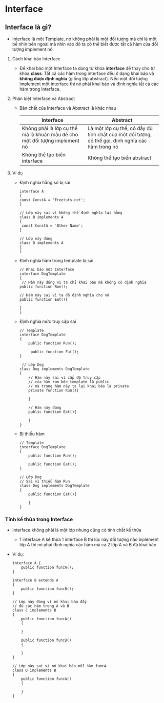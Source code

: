 # Interface 

## Interface là gì?

- Interface là một Template, nó không phải là một đối tượng mà chỉ là một bề nhìn bên ngoài mà nhìn vào đó ta có thể biết được tất cả hàm của đối tượng implement nó
 
1. Cách khai báo Interface 

   - Để khai báo một Interface ta dùng từ khóa **interface** để thay cho từ khóa **class**. Tất cả các hàm trong interface đểu ở dạng khai báo và **không được định nghĩa** (giống lớp abstract). Nếu một đối tượng implement một interface thì nó phải khai báo và định nghĩa tất cả các hàm trong Interface.

2. Phân biệt Interface và Abstract 
    - Bản chất của Interface và Abstract là khác nhau
 
        Interface | Abstract 
        --- | ---
        Không phải là lớp cụ thể mà là khuân mẫu để cho một đối tượng implement nó | Là một lớp cụ thể, có đầy đủ tính chất của một đối tượng, có thể gọi, định nghĩa các hàm trong nó 
        Không thể tạo biến interface | Không thể tạo biến abstract
 
 3. Ví dụ
    - Định nghĩa hằng số bị sai 
    
        ````
        interface A
        {
        const ConstA = 'Freetuts.net';
        }
   
        // Lớp này sai vì không thể định nghĩa lại hằng
        class B implements A
        {
         const ConstA = 'Other Name';
        }
      
        // Lớp này đúng
        class D implements A
        {
        }
        ````
        
    - Định nghĩa hàm trong template bị sai 
    
        ````
        // Khai báo một Interface
        interface DogTemplate
        {
         // Hàm này đúng vì ta chỉ khai báo mà không có định nghĩa
        public function Run();
   
        // Hàm này sai vì ta đã định nghĩa cho nó
        public function Eat(){
   
        }
        }
        ````
        
    - Định nghĩa mức truy cập sai 
    
        ````
        // Template
        interface DogTemplate
        {
            public function Run();
      
             public function Eat();
        }
      
         // Lớp Dog
        class Dog implements DogTemplate
        {
            // Hàm này sai vì cấp độ truy cập
            // của hàm run bên template là public
            // mà trong hàm này ta lại khai báo là private
            private function Run(){
      
            }
      
            // Hàm này đúng
            public function Eat(){
      
            }
        }
        ````
        
    - Bị thiếu hàm 
    
        ````
        // Template
        interface DogTemplate
        {
            public function Run();
      
            public function Eat();
        }
      
        // Lớp Dog
        // Sai vì thiếu hàm Run
        class Dog implements DogTemplate
        {
            public function Eat(){
        
            }
        }   
         ````
    
### Tính kế thừa trong Interface 

- Interface không phải là một lớp nhưng cũng có tính chất kế thừa
    - 1 interface A kế thừa 1 interface B thì lúc này đối tượng nào inplement lớp A thì nó phải định nghĩa các hàm mà cả 2 lớp A và B đã khai báo
    
- Ví dụ:

    ````
    interface A {
        public function funcA();
    }
      
    interface B extends A
    {
        public function funcB();
    }
      
    // Lớp này đúng vì nó khai báo đầy
    // đủ các hàm trong A và B
    class C implements B
    {
        public function funcA()
        {
      
        }
      
        public function funcB()
        {
      
        }
    }
      
    // Lớp này sai vì nó khai báo mỗi hàm funcA
    class D implements B
    {
        public function funcA()
        {
      
        }
    }
    ```` 
